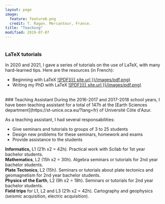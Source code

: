 ```yaml
---
layout: page
image:
  feature: feature6.png
  credit: T. Ragon. Mercantour, France.
title: "Teaching"
modified: 2019-07-07
---
```


<br style="line-height: 1px" />

### LaTeX tutorials
In 2020 and 2021, I gave a series of tutorials on the use of LaTeX, with many hard-learned tips. Here are the resources (in French):  
- Beginning with LaTeX [![PDF]({{ site.url }}/images/pdf.png)](débuter_latex.pdf)
- Writing my PhD with LaTeX [![PDF]({{ site.url }}/images/pdf.png)](écrire_thèse_latex.pdf)

<br>
### Teaching Assistant
During the 2016-2017 and 2017-2018 school years, I have been teaching assistant for a total of 147h at the [Earth Sciences department](https://st-unice.oca.eu/?lang=fr) of Université Côte d'Azur.

As a teaching assistant, I had several responsabilities:  
- Give seminars and tutorials to groups of 3 to 25 students
- Design new problems for these seminars, homework and exams
- Provide assistance to the students

**Informatics,** L1 (21h x2 = 42h). Practical work with Scilab for 1st year bachelor students.  
**Mathematics**, L2 (15h x2 = 30h). Algebra seminars or tutorials for 2nd year bachelor students.  
**Plate Tectonics**, L2 (15h). Seminars or tutorials about plate tectonics and geomagnetism for 2nd year bachelor students.  
**Physics of the Earth**, L2 (9h x2 = 18h). Seminars or tutorials for 2nd year bachelor students.  
**Field trips** for L1, L2 and L3 (21h x2 = 42h). Cartography and geophysics (seismic acquisition, electric acquisition).